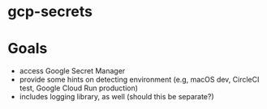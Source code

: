# gcp-secrets

# Goals

- access Google Secret Manager
- provide some hints on detecting environment (e.g, macOS dev, CircleCI test, Google Cloud Run production)
- includes logging library, as well (should this be separate?)
